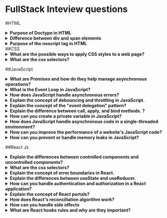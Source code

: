 # FullStack Inteview questions


#HTML

<details>
<summary><strong>Purpose of Doctype in HTML</strong></summary>
<p>

The <!DOCTYPE> declaration specifies the document type and version of HTML being used. It helps web browsers understand how to interpret and render the HTML code. It ensures that the browser uses the correct rendering mode and follows the appropriate standards.

</p>
</details>

<details>
<summary><strong>Difference between div and span elements</strong></summary>
<p>

The `<div>` element is a block-level container used to group and style elements together, often for layout purposes. The `<span>` element, on the other hand, is an inline container used to apply styles or manipulate small portions of text or content without affecting the overall layout.

</p>
</details>

<details>
<summary><strong>Purpose of the noscript tag in HTML</strong></summary>
<p>

The `<noscript>` tag is used to provide content that should be displayed when JavaScript is disabled or not supported in the browser. It's commonly used to show alternative content or instructions for users who have disabled JavaScript.

</p>
</details>
##CSS
<details>
<summary><strong>What are the possible ways to apply CSS styles to a web page?
</strong></summary>
<p>

Inline, intenal, extenal

</p>
</details>

<details>
<summary><strong>What are the css selectors?</strong></summary>
<p>
CSS selectors are patterns that define which elements on a web page should be targeted and styled. They include tag selectors, class selectors, ID selectors, attribute selectors, and more.
</p>
</details>

##JavaScript

<details>
<summary><strong>What are Promises and how do they help manage asynchronous operations?</strong></summary>
<p>
 Promises are a way to handle asynchronous operations in JavaScript. They represent a value that might be available now, or in the future, or never. Promises help avoid callback hell and make async code more readable and manageable.
</p>
</details>

<details>
<summary><strong>What is the Event Loop in JavaScript?</strong></summary>
<p>
The Event Loop is a core concept in JavaScript's concurrency model. It's responsible for managing the execution of code by placing functions in a queue and executing them in a loop, ensuring non-blocking behavior.
</p>
</details>

<details>
<summary><strong>How does JavaScript handle asynchronous errors?</strong></summary>
<p>
Asynchronous errors in JavaScript can be caught using try-catch blocks around asynchronous code or by attaching error callbacks using .catch() on Promises.
</p>
</details>


<details>
<summary><strong>Explain the concept of debouncing and throttling in JavaScript.</strong></summary>
<p>
Debouncing and throttling are techniques used to control the rate at which a function is executed. Debouncing delays the execution until the input has ceased for a specified time, while throttling limits the rate of execution to a fixed interval.
</p>
</details>

<details>
<summary><strong>Explain the concept of the "event delegation" pattern?</strong></summary>
<p>
Event delegation is a technique where you attach a single event listener to a common ancestor element of multiple elements you're interested in. This allows you to handle events efficiently for dynamically created elements without attaching listeners to each element.
</p>
</details>


<details>
<summary><strong>Explain the difference between call, apply, and bind methods.
?</strong></summary>
<p>
All three methods are used to set the this value in a function. call and apply immediately invoke the function, while bind returns a new function with the specified this context.
</p>
</details>


<details>
<summary><strong>How can you create a private variable in JavaScript?</strong></summary>
<p>
In JavaScript, you can create private variables using closures or by leveraging ES6 features like WeakMaps. Closures encapsulate private variables within a function's scope.
</p>
</details>



<details>
<summary><strong>How does JavaScript handle asynchronous code in a single-threaded environment?</strong></summary>
<p>
JavaScript uses an event loop to manage asynchronous code execution. It keeps track of pending operations and processes them in a non-blocking manner, ensuring that the main thread is not blocked by long-running tasks.
</p>
</details>

<details>
<summary><strong>How can you improve the performance of a website's JavaScript code?</strong></summary>
<p>
Performance improvements can be achieved by minimizing DOM manipulation, using efficient algorithms and data structures, optimizing loops, reducing network requests, and employing tools like minification and bundling.
</p>
</details>

<details>
<summary><strong> How can you prevent or handle memory leaks in JavaScript?</strong></summary>
<p>
To prevent memory leaks, make sure to clean up event listeners, clear timeouts and intervals, avoid circular references, and use tools like the Chrome DevTools memory profiler to identify potential issues.
</p>
</details>

##React Js
<details>
<summary><strong>Explain the differences between controlled components and uncontrolled components?</strong></summary>
<p>
Controlled components have their state managed by React, while uncontrolled components manage their state via the DOM. Controlled components provide more control and are typically recommended for most use cases.
</p>
</details>


<details>
<summary><strong>What are the css selectors?</strong></summary>
<p>
CSS selectors are patterns that define which elements on a web page should be targeted and styled. They include tag selectors, class selectors, ID selectors, attribute selectors, and more.
</p>
</details>

<details>
<summary><strong>Explain the concept of error boundaries in React.</strong></summary>
<p>
Error boundaries are React components that catch JavaScript errors in their child component tree and display fallback UI instead of crashing the entire application. They help to isolate and handle errors gracefully.
</p>
</details>

<details>
<summary><strong>Explain the differences between useState and useReducer.</strong></summary>
<p>
Both useState and useReducer are used to manage state in functional components, but useReducer is more suitable for complex state updates and business logic, while useState is simpler for basic state updates.
</p>
</details>

<details>
<summary><strong>How can you handle authentication and authorization in a React application?</strong></summary>
<p>
Authentication can be handled using JSON Web Tokens (JWT), OAuth, or other authentication mechanisms. Authorization can be controlled by using conditional rendering based on the user's role or permissions.
</p>
</details>
<details>
<summary><strong>Explain the concept of React portals?</strong></summary>
<p>
Portals allow you to render children outside of their parent DOM hierarchy. This is useful for scenarios like modals or tooltips where you want to render content in a different part of the DOM.
</p>
</details>

<details>
<summary><strong>How does React's reconciliation algorithm work?</strong></summary>
<p>
React's reconciliation algorithm compares the Virtual DOM representation of the current state with the previous state and computes the minimal set of changes needed to update the actual DOM.
</p>
</details>
<details>
<summary><strong>How can you handle side effects </strong></summary>
<p>
React's reconciliation algorithm compares the Virtual DOM representation of the current state with the previous state and computes the minimal set of changes needed to update the actual DOM.
</p>
</details>
<details>
<summary><strong>What are React hooks rules and why are they important?</strong></summary>
<p>
React hooks come with certain rules, such as using hooks at the top level of a functional component and not within loops, conditions, or nested functions. Adhering to these rules ensures that hooks work correctly and consistently.

These additional questions cover various advanced ReactJS topics, giving you a comprehensive set of concepts to prepare for in your interview. Make sure to understand not only the answers but also the underlying principles and best practices.
</p>
</details>




